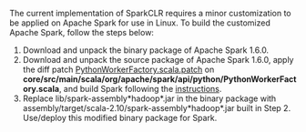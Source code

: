 The current implementation of SparkCLR requires a minor customization to be applied on Apache Spark for use in Linux. To build the customized Apache Spark, follow the steps below:

1. Download and unpack the binary package of Apache Spark 1.6.0.
2. Download and unpack the source package of Apache Spark 1.6.0, apply the diff patch [PythonWorkerFactory.scala.patch](./PythonWorkerFactory.scala.patch) on **core/src/main/scala/org/apache/spark/api/python/PythonWorkerFactory.scala**, and build Spark following the [instructions](http://spark.apache.org/docs/latest/building-spark.html).
3. Replace lib/spark-assembly\*hadoop\*.jar in the binary package with assembly/target/scala-2.10/spark-assembly\*hadoop\*.jar built in Step 2. Use/deploy this modified binary package for Spark.